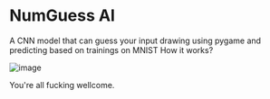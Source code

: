 # NumGuess AI
 A CNN model that can guess your input drawing using pygame and predicting based on trainings on MNIST
 How it works? 


![image](https://github.com/itsalirezajalouli/Doodle-Decoder/assets/154112092/2f94b304-74e7-4633-b244-168bd7a46ab2)

You're all fucking wellcome.
